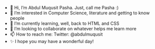- 👋 Hi, I’m Abdul Muqusit Pasha. Just, call me Pasha :)
- 👀 I’m interested in Computer Science, literature and getting to know people 
- 🌱 I’m currently learning, well, back to HTML and CSS
- 💞️ I’m looking to collaborate on whatever helps me learn more
- 📫 How to reach me: Twitter: @abdulmuqusit 
- ✨️ I hope you may have a wonderful day!

<!---
Me-Pasha/Me-Pasha is a ✨ special ✨ repository because its `README.md` (this file) appears on your GitHub profile.
You can click the Preview link to take a look at your changes.
--->
